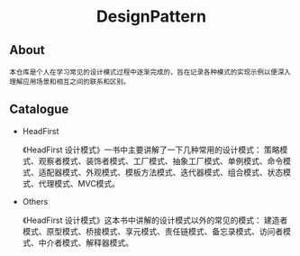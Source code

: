 <div align="center">
    <h1>
    	DesignPattern
	</h1>
</div>

## About

	本仓库是个人在学习常见的设计模式过程中逐渐完成的，旨在记录各种模式的实现示例以便深入理解应用场景和相互之间的联系和区别。

## Catalogue

- HeadFirst  

	《HeadFirst 设计模式》一书中主要讲解了一下几种常用的设计模式：
	策略模式、观察者模式、装饰者模式、工厂模式、抽象工厂模式、单例模式、命令模式、适配器模式、外观模式、模板方法模式、迭代器模式、组合模式、状态模式、代理模式、MVC模式。

- Others  

	《HeadFirst 设计模式》这本书中讲解的设计模式以外的常见的模式：
	建造者模式、原型模式、桥接模式、享元模式、责任链模式、备忘录模式、访问者模式、中介者模式、解释器模式。




	
